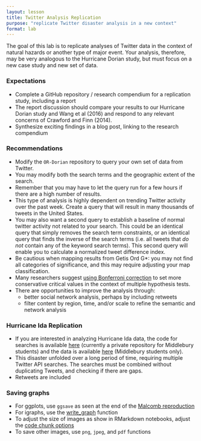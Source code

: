 ```yaml
---
layout: lesson
title: Twitter Analysis Replication
purpose: "replicate Twitter disaster analysis in a new context"
format: lab
---
```


The goal of this lab is to replicate analyses of Twitter data in the context of natural hazards or another type of major event. Your analysis, therefore, may be very analogous to the Hurricane Dorian study, but must focus on a new case study and new set of data.

### Expectations

- Complete a GitHub repository / research compendium for a replication study, including a report
- The report discussion should compare your results to our Hurricane Dorian study and Wang et al (2016) and respond to any relevant concerns of Crawford and Finn (2014).
- Synthesize exciting findings in a blog post, linking to the research compendium

### Recommendations

- Modify the `OR-Dorian` repository to query your own set of data from Twitter.
- You may modify both the search terms and the geographic extent of the search.
- Remember that you may have to let the query run for a few hours if there are a high number of results.
- This type of analysis is highly dependent on trending Twitter activity over the past week. Create a query that will result in many thousands of tweets in the United States.
- You may also want a second query to establish a baseline of normal twitter activity not related to your search. This could be an identical query that simply removes the search term constraints, or an identical query that finds the inverse of the search terms (i.e. all tweets that *do not* contain any of the keyword search terms). This second query will enable you to calculate a normalized tweet difference index.
- Be cautious when mapping results from Getis Ord G*: you may not find all categories of significance, and this may require adjusting your map classification.
- Many researchers suggest [using Bonferroni correction](https://github.com/GIS4DEV/OR-Dorian/issues/2) to set more conservative critical values in the context of multiple hypothesis tests.
- There are opportunities to improve the analysis through:
  - better social network analysis, perhaps by including retweets
  - filter content by region, time, and/or scale to refine the semantic and network analysis

### Hurricane Ida Replication

- If you are interested in analyzing Hurricane Ida data, the code for searches is available [here](https://www.github.com/GIS4DEV/OR-Ida) (currently a private repository for Middlebury students) and the data is available [here](https://github.com/GIS4DEV/geog323data/tree/main/ida) (Middlebury students only).
- This disaster unfolded over a long period of time, requiring multiple Twitter API searches. The searches must be combined without duplicating Tweets, and checking if there are gaps.
- Retweets are included

### Saving graphs

- For ggplots, use `ggsave` as seen at the end of the [Malcomb reproduction](https://github.com/HEGSRR/RPr-Malcomb-2014/blob/main/procedure/code/02-Analysis.Rmd)
- For igraphs, use the [write_graph](https://igraph.org/r/doc/write_graph.html) function
- To adjust the size of images as show in RMarkdown notebooks, adjust the [code chunk options](https://bookdown.org/yihui/rmarkdown-cookbook/figure-size.html)
- To save other images, use `png`, `jpeg`, and `pdf` functions

